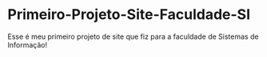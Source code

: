 # Primeiro-Projeto-Site-Faculdade-SI
Esse é meu primeiro projeto de site que fiz para a faculdade de Sistemas de Informação! 
